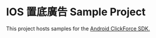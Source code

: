 # IOS 置底廣告 Sample Project
This project hosts samples for the [Android ClickForce SDK.](http://cdn.doublemax.net/sdk/iOS-AdBottom.html)
